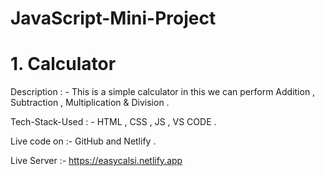 # JavaScript-Mini-Project

# 1. Calculator 
Description : - This is a simple calculator in this we can perform Addition , Subtraction , Multiplication & Division .

Tech-Stack-Used : - HTML , CSS , JS , VS CODE .

Live code on :- GitHub and Netlify .

Live Server :- https://easycalsi.netlify.app
